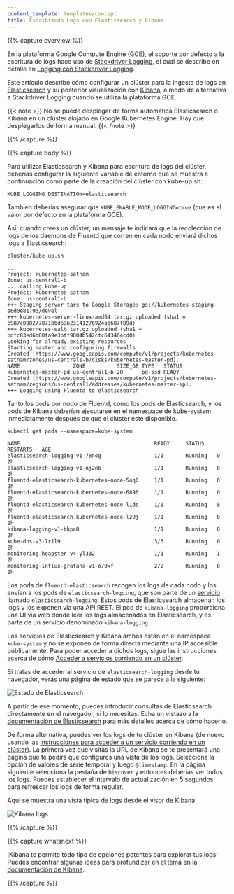 ```yaml
---
content_template: templates/concept
title: Escribiendo Logs con Elasticsearch y Kibana
---
```


{{% capture overview %}}

En la plataforma Google Compute Engine (GCE), el soporte por defecto a la escritura de logs hace uso de
[Stackdriver Logging](https://cloud.google.com/logging/), el cual se describe en detalle en [Logging con Stackdriver Logging](/docs/user-guide/logging/stackdriver).

Este artículo describe cómo configurar un clúster para la ingesta de logs en 
[Elasticsearch](https://www.elastic.co/products/elasticsearch) y su posterior visualización 
con [Kibana](https://www.elastic.co/products/kibana), a modo de alternativa a 
Stackdriver Logging cuando se utiliza la plataforma GCE. 

{{< note >}}
No se puede desplegar de forma automática Elasticsearch o Kibana en un clúster alojado en Google Kubernetes Engine. Hay que desplegarlos de forma manual.
{{< /note >}}

{{% /capture %}}

{{% capture body %}}

Para utilizar Elasticsearch y Kibana para escritura de logs del clúster, deberías configurar
la siguiente variable de entorno que se muestra a continuación como parte de la creación
del clúster con kube-up.sh:

```shell
KUBE_LOGGING_DESTINATION=elasticsearch
```

También deberías asegurar que `KUBE_ENABLE_NODE_LOGGING=true` (que es el valor por defecto en la plataforma GCE).

Así, cuando crees un clúster, un mensaje te indicará que la recolección de logs de los daemons de Fluentd
que corren en cada nodo enviará dichos logs a Elasticsearch:

```shell
cluster/kube-up.sh
```
```
...
Project: kubernetes-satnam
Zone: us-central1-b
... calling kube-up
Project: kubernetes-satnam
Zone: us-central1-b
+++ Staging server tars to Google Storage: gs://kubernetes-staging-e6d0e81793/devel
+++ kubernetes-server-linux-amd64.tar.gz uploaded (sha1 = 6987c098277871b6d69623141276924ab687f89d)
+++ kubernetes-salt.tar.gz uploaded (sha1 = bdfc83ed6b60fa9e3bff9004b542cfc643464cd0)
Looking for already existing resources
Starting master and configuring firewalls
Created [https://www.googleapis.com/compute/v1/projects/kubernetes-satnam/zones/us-central1-b/disks/kubernetes-master-pd].
NAME                 ZONE          SIZE_GB TYPE   STATUS
kubernetes-master-pd us-central1-b 20      pd-ssd READY
Created [https://www.googleapis.com/compute/v1/projects/kubernetes-satnam/regions/us-central1/addresses/kubernetes-master-ip].
+++ Logging using Fluentd to elasticsearch
```

Tanto los pods por nodo de Fluentd, como los pods de Elasticsearch, y los pods de Kibana
 deberían ejecutarse en el namespace de kube-system inmediatamente después
  de que el clúster esté disponible.

```shell
kubectl get pods --namespace=kube-system
```
```
NAME                                           READY     STATUS    RESTARTS   AGE
elasticsearch-logging-v1-78nog                 1/1       Running   0          2h
elasticsearch-logging-v1-nj2nb                 1/1       Running   0          2h
fluentd-elasticsearch-kubernetes-node-5oq0     1/1       Running   0          2h
fluentd-elasticsearch-kubernetes-node-6896     1/1       Running   0          2h
fluentd-elasticsearch-kubernetes-node-l1ds     1/1       Running   0          2h
fluentd-elasticsearch-kubernetes-node-lz9j     1/1       Running   0          2h
kibana-logging-v1-bhpo8                        1/1       Running   0          2h
kube-dns-v3-7r1l9                              3/3       Running   0          2h
monitoring-heapster-v4-yl332                   1/1       Running   1          2h
monitoring-influx-grafana-v1-o79xf             2/2       Running   0          2h
```

Los pods de `fluentd-elasticsearch` recogen los logs de cada nodo y los envían a los
pods de `elasticsearch-logging`, que son parte de un [servicio](/docs/concepts/services-networking/service/) llamado `elasticsearch-logging`. 
Estos pods de Elasticsearch almacenan los logs y los exponen via una API REST.
El pod de `kibana-logging` proporciona una UI via web donde leer los logs almacenados en
Elasticsearch, y es parte de un servicio denominado `kibana-logging`.

Los servicios de Elasticsearch y Kibana ambos están en el namespace `kube-system`
 y no se exponen de forma directa mediante una IP accesible públicamente. Para poder acceder a dichos logs,
sigue las instrucciones acerca de cómo [Acceder a servicios corriendo en un clúster](/docs/concepts/cluster-administration/access-clusater/#accessing-services-running-on-the-cluster).

Si tratas de acceder al servicio de `elasticsearch-logging` desde tu navegador, 
verás una página de estado que se parece a la siguiente:

![Estado de Elasticsearch](/images/docs/es-browser.png)

A partir de ese momento, puedes introducir consultas de Elasticsearch directamente en el navegador, si lo necesitas.
Echa un vistazo a la [documentación de Elasticsearch](https://www.elastic.co/guide/en/elasticsearch/reference/current/search-uri-request.html)
para más detalles acerca de cómo hacerlo.

De forma alternativa, puedes ver los logs de tu clúster en Kibana (de nuevo usando las 
[instrucciones para acceder a un servicio corriendo en un clúster](/docs/user-guide/accessing-the-cluster/#accessing-services-running-on-the-cluster)).
La primera vez que visitas la URL de Kibana se te presentará una página que te pedirá
que configures una vista de los logs. Selecciona la opción de valores de serie temporal
 y luego `@timestamp`. En la página siguiente selecciona la pestaña de `Discover`
y entonces deberías ver todos los logs. Puedes establecer el intervalo de actualización
en 5 segundos para refrescar los logs de forma regular.

Aquí se muestra una vista típica de logs desde el visor de Kibana:

![Kibana logs](/images/docs/kibana-logs.png)

{{% /capture %}}

{{% capture whatsnext %}}

¡Kibana te permite todo tipo de opciones potentes para explorar tus logs! Puedes encontrar
algunas ideas para profundizar en el tema en la [documentación de Kibana](https://www.elastic.co/guide/en/kibana/current/discover.html).

{{% /capture %}}
